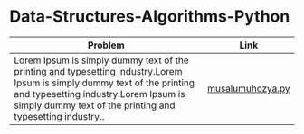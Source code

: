 # Data-Structures-Algorithms-Python


| Problem  |  Link |
|---|---|
| Lorem Ipsum is simply dummy text of the printing and typesetting industry.Lorem Ipsum is simply dummy text of the printing and typesetting industry.Lorem Ipsum is simply dummy text of the printing and typesetting industry..  | [musalumuhozya.py](https://musa.py)  |
